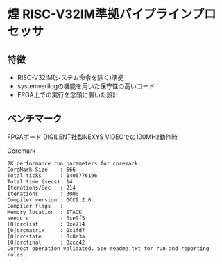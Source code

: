 # 煌 RISC-V32IM準拠パイプラインプロセッサ

## 特徴
* RISC-V32IM(システム命令を除く)準拠
* systemverilogの機能を用いた保守性の高いコード
* FPGA上での実行を念頭に置いた設計

## ベンチマーク
FPGAボード DIGILENT社製NEXYS VIDEOでの100MHz動作時

Coremark
```
2K performance run parameters for coremark.
CoreMark Size    : 666
Total ticks      : 1406776196
Total time (secs): 14
Iterations/Sec   : 214
Iterations       : 3000
Compiler version : GCC9.2.0
Compiler flags   : 
Memory location  : STACK
seedcrc          : 0xe9f5
[0]crclist       : 0xe714
[0]crcmatrix     : 0x1fd7
[0]crcstate      : 0x8e3a
[0]crcfinal      : 0xcc42
Correct operation validated. See readme.txt for run and reporting rules.
```
